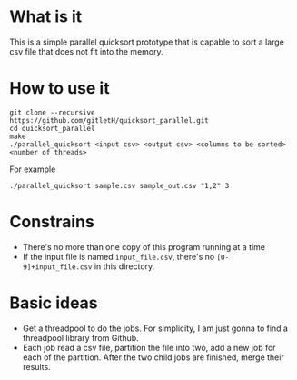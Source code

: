 # What is it

This is a simple parallel quicksort prototype that is capable to sort a large csv file that does not fit into the memory.

# How to use it

```
git clone --recursive https://github.com/gitletH/quicksort_parallel.git
cd quicksort_parallel
make
./parallel_quicksort <input csv> <output csv> <columns to be sorted> <number of threads>
```

For example

```
./parallel_quicksort sample.csv sample_out.csv "1,2" 3
```

# Constrains
* There's no more than one copy of this program running at a time
* If the input file is named `input_file.csv`, there's no `[0-9]+input_file.csv` in this directory.

# Basic ideas
* Get a threadpool to do the jobs. For simplicity, I am just gonna to find a threadpool library from Github.
* Each job read a csv file, partition the file into two, add a new job for each of the partition. After the two child jobs are finished, merge their results.